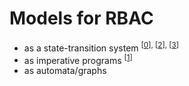 # Models for RBAC

* as a state-transition system <sup>[[0]], [[2]], [[3]]</sup>
* as imperative programs <sup>[[1]]</sup>
* as automata/graphs 

[0]: https://www.cs.purdue.edu/homes/ninghui/papers/rbac_analysis_tissec.pdf
[1]: http://madhu.cs.illinois.edu/csf12.pdf
[2]: http://citeseerx.ist.psu.edu/viewdoc/download?doi=10.1.1.336.3000&rep=rep1&type=pdf
[3]: https://sites.cs.ucsb.edu/~kemm/courses/cs266/hawaii.pdf
